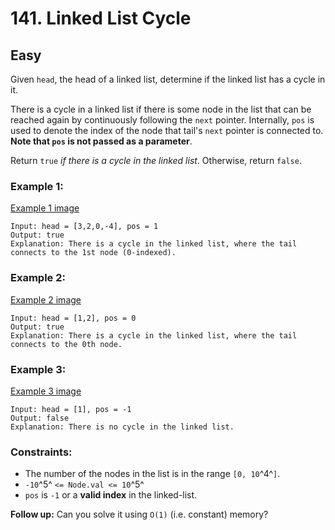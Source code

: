 # 141. Linked List Cycle


## Easy

Given `head`, the head of a linked list, determine if the linked list has a cycle in it.

There is a cycle in a linked list if there is some node in the list that can be reached again by continuously following the `next` pointer. Internally, `pos` is used to denote the index of the node that tail's `next` pointer is connected to. **Note that `pos` is not passed as a parameter**.

Return `true` *if there is a cycle in the linked list*. Otherwise, return `false`.


### Example 1:
[Example 1 image](https://assets.leetcode.com/uploads/2018/12/07/circularlinkedlist.png)
```console
Input: head = [3,2,0,-4], pos = 1
Output: true
Explanation: There is a cycle in the linked list, where the tail connects to the 1st node (0-indexed).
```

### Example 2:
[Example 2 image](https://assets.leetcode.com/uploads/2018/12/07/circularlinkedlist_test2.png)
```console
Input: head = [1,2], pos = 0
Output: true
Explanation: There is a cycle in the linked list, where the tail connects to the 0th node.
```

### Example 3:
[Example 3 image](https://assets.leetcode.com/uploads/2018/12/07/circularlinkedlist_test3.png)
```console
Input: head = [1], pos = -1
Output: false
Explanation: There is no cycle in the linked list.
```

### Constraints:

- The number of the nodes in the list is in the range `[0, 10`^4^`]`.
- `-10`^5^ `<= Node.val <= 10`^5^
- `pos` is `-1` or a **valid index** in the linked-list.
 

**Follow up:** Can you solve it using `O(1)` (i.e. constant) memory?